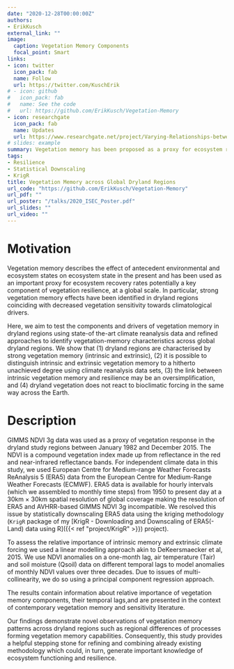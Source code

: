 ```yaml
---
date: "2020-12-28T00:00:00Z"
authors:
- ErikKusch
external_link: ""
image:
  caption: Vegetation Memory Components
  focal_point: Smart
links:
- icon: twitter
  icon_pack: fab
  name: Follow
  url: https://twitter.com/KuschErik
# - icon: github
#   icon_pack: fab
#   name: See the code
#   url: https://github.com/ErikKusch/Vegetation-Memory
- icon: researchgate
  icon_pack: fab
  name: Updates
  url: https://www.researchgate.net/project/Varying-Relationships-between-Vegetation-Memory-and-Climate-across-Global-Drylands
# slides: example
summary: Vegetation memory has been proposed as a proxy for ecosystem resilience. Here, I investigate how well this proxy captures processes of vegetation performance.
tags:
- Resilience
- Statistical Downscaling
- KrigR
title: Vegetation Memory across Global Dryland Regions
url_code: "https://github.com/ErikKusch/Vegetation-Memory"
url_pdf: ""
url_poster: "/talks/2020_ISEC_Poster.pdf"
url_slides: ""
url_video: ""
---
```


# Motivation

Vegetation memory describes the effect of antecedent environmental and ecosystem states on ecosystem state in the present and has been used as an important proxy for ecosystem recovery rates potentially a key component of vegetation resilience, at a global scale. In particular, strong vegetation memory effects have been identified in dryland regions coinciding with decreased vegetation sensitivity towards climatological drivers.

Here, we aim to test the components and drivers of vegetation memory in dryland regions using state-of the-art climate reanalysis data and refined approaches to identify vegetation-memory characteristics across global dryland regions. We show that (1) dryland regions are characterised by strong vegetation memory (intrinsic and extrinsic), (2) it is possible to distinguish intrinsic and extrinsic vegetation memory to a hitherto unachieved degree using climate reanalysis data sets, (3) the link between intrinsic vegetation memory and resilience may be an oversimplification, and (4) dryland vegetation does not react to bioclimatic forcing in the same way across the Earth.

# Description
GIMMS NDVI 3g data was used as a proxy of vegetation response in the dryland study regions between January 1982 and December 2015. The NDVI is a compound vegetation index made up from reflectance in the red and near-infrared reflectance bands.
For independent climate data in this study, we used European Centre for Medium-range Weather Forecasts ReAnalysis 5 (ERA5) data from the European Centre for Medium-Range Weather Forecasts (ECMWF). ERA5 data is available for hourly intervals (which we assembled to monthly time steps) from 1950 to present day at a 30km × 30km spatial resolution of global coverage making the resolution of ERA5 and AVHRR-based GIMMS NDVI 3g incompatible. We resolved this issue by statistically downscaling ERA5 data using the kriging methodology (`KrigR` package of my [KrigR - Downloading and Downscaling of ERA5(-Land) data using R]({{< ref "project/KrigR" >}}) project).
 
To assess the relative importance of intrinsic memory and extrinsic climate forcing we used a linear modelling approach akin to DeKeersmaecker et al, 2015. We use NDVI anomalies on a one-month lag, air temperature (Tair) and soil moisture (Qsoil) data on different temporal lags to model anomalies of monthly NDVI values over three decades. Due to issues of multi-collinearity, we do so using a principal component regression approach.
 
The results contain information about relative importance of vegetation memory components, their temporal lags,and are presented in the context of contemporary vegetation memory and sensitivity literature.
 
Our findings demonstrate novel observations of vegetation memory patterns across dryland regions such as regional differences of processes forming vegetation memory capabilities. Consequently, this study provides a helpful stepping stone for refining and combining already existing methodology which could, in turn, generate important knowledge of ecosystem functioning and resilience.
